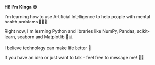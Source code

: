 **Hi! I'm Kinga 😊** 

I'm learning how to use Artificial Intelligence to help people with mental health problems 👩‍💻🧠  

Right now, I'm learning Python and libraries like NumPy, Pandas, scikit-learn, seaborn and Matplotlib 🐼📊  

I believe technology can make life better 💙  

If you have an idea or just want to talk - feel free to message me! 💬✨
